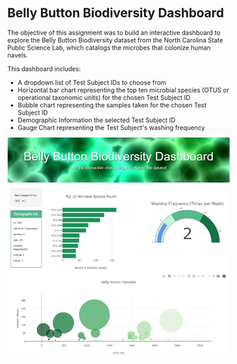 # Belly Button Biodiversity Dashboard

The objective of this assignment was to build an interactive dashboard to explore the Belly Button Biodiversity dataset from the North Carolina State Public Science Lab, which catalogs the microbes that colonize human navels.

This dashboard includes:
- A dropdown list of Test Subject IDs to choose from
- Horizontal bar chart representing the top ten microbial species (OTUS or operational taxonomic units) for the chosen Test Subject ID
- Bubble chart representing the samples taken for the chosen Test Subject ID
- Demographic Information the selected Test Subject ID
- Gauge Chart representing the Test Subject's washing frequency

![Belly Button Biodiversity](static/img/Dashboard.png)